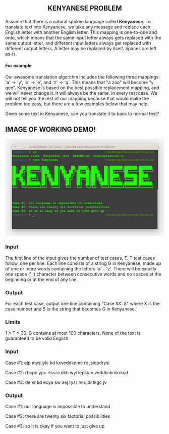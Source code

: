 ## <p align="center">KENYANESE PROBLEM<p>

Assume that there is a natural spoken language called **Kenyanese**. To translate text into Kenyanese, we take any message and replace each English letter with another English letter. This mapping is one-to-one and onto, which means that the same input letter always gets replaced with the same output letter, and different input letters always get replaced with different output letters. A letter may be replaced by itself. Spaces are left as-is.

#### For example 

Our awesome translation algorithm includes the following three mappings: 'a' -> 'y', 'o' -> 'e', and 'z' -> 'q'. This means that "a zoo" will become "y qee". 
Kenyanese is based on the best possible replacement mapping, and we will never change it. It will always be the same. In every test case. We will not tell you the rest of our mapping because that would make the problem too easy, but there are a few examples below that may help.

Given some text in Kenyanese, can you translate it to back to normal text?

## IMAGE OF WORKING DEMO!

<p align="center">
<img align="centre" src="Spec.md/Disp.png" alt="Kenyanese" />
<p>

### Input

The first line of the input gives the number of test cases, T. T test cases follow, one per line. 
Each line consists of a string G in Kenyanese, made up of one or more words containing the letters 'a' - 'z'. There will be exactly one space (' ') character between consecutive words and no spaces at the beginning or at the end of any line. 

### Output

For each test case, output one line containing "Case #X: S" where X is the case number and S is the string that becomes G in Kenyanese. 

### Limits

1 ≤ T ≤ 30.
G contains at most 100 characters.
None of the text is guaranteed to be valid English.

### Input

Case #1: ejp mysljylc kd kxveddknmc re jsicpdrysi

Case #2: rbcpc ypc rtcsra dkh wyfrepkym veddknkmkrkcd

Case #3: de kr kd eoya kw aej tysr re ujdr lkgc jv

### Output 

Case #1: our language is impossible to understand

Case #2: there are twenty six factorial possibilities

Case #3: so it is okay if you want to just give up


